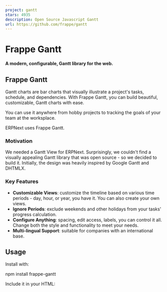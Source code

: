 ```yaml
---
project: gantt
stars: 4935
description: Open Source Javascript Gantt
url: https://github.com/frappe/gantt
---
```


Frappe Gantt
============

**A modern, configurable, Gantt library for the web.**

Frappe Gantt
------------

Gantt charts are bar charts that visually illustrate a project's tasks, schedule, and dependencies. With Frappe Gantt, you can build beautiful, customizable, Gantt charts with ease.

You can use it anywhere from hobby projects to tracking the goals of your team at the worksplace.

ERPNext uses Frappe Gantt.

### Motivation

We needed a Gantt View for ERPNext. Surprisingly, we couldn't find a visually appealing Gantt library that was open source - so we decided to build it. Initially, the design was heavily inspired by Google Gantt and DHTMLX.

### Key Features

-   **Customizable Views**: customize the timeline based on various time periods - day, hour, or year, you have it. You can also create your own views.
-   **Ignore Periods**: exclude weekends and other holidays from your tasks' progress calculation.
-   **Configure Anything**: spacing, edit access, labels, you can control it all. Change both the style and functionality to meet your needs.
-   **Multi-lingual Support**: suitable for companies with an international base.

Usage
-----

Install with:

npm install frappe-gantt

Include it in your HTML:

<script src\="frappe-gantt.umd.js"\></script\>
<link rel\="stylesheet" href\="frappe-gantt.css"\>

Or from the CDN:

<script src\="https://cdn.jsdelivr.net/npm/frappe-gantt/dist/frappe-gantt.umd.js"\></script\>
<link rel\="stylesheet" href\="https://cdn.jsdelivr.net/npm/frappe-gantt/dist/frappe-gantt.css"\>

Start using Gantt:

let tasks \= \[
  {
    id: '1',
    name: 'Redesign website',
    start: '2016-12-28',
    end: '2016-12-31',
    progress: 20
  },
  ...
\]
let gantt \= new Gantt("#gantt", tasks);

### Configuration

Frappe Gantt offers a wide range of options to customize your chart.

**Option**

**Description**

**Possible Values**

**Default**

`arrow_curve`

Curve radius of arrows connecting dependencies.

Any positive integer.

`5`

`auto_move_label`

Move task labels when user scrolls horizontally.

`true`, `false`

`false`

`bar_corner_radius`

Radius of the task bar corners (in pixels).

Any positive integer.

`3`

`bar_height`

Height of task bars (in pixels).

Any positive integer.

`30`

`container_height`

Height of the container.

`auto` - dynamic container height to fit all tasks - _or_ any positive integer (for pixels).

`auto`

`column_width`

Width of each column in the timeline.

Any positive integer.

45

`date_format`

Format for displaying dates.

Any valid JS date format string.

`YYYY-MM-DD`

`upper_header_height`

Height of the upper header in the timeline (in pixels).

Any positive integer.

`45`

`lower_header_height`

Height of the lower header in the timeline (in pixels).

Any positive integer.

`30`

`snap_at`

Snap tasks at particular intervel while resizing or dragging.

Any _interval_ (see below)

`1d`

`infinite_padding`

Whether to extend timeline infinitely when user scrolls.

`true`, `false`

`true`

`holidays`

Highlighted holidays on the timeline.

Object mapping CSS colors to holiday types. Types can either be a) 'weekend', or b) array of _strings_ or _date objects_ or _objects_ in the format `{date: ..., label: ...}`

`{ 'var(--g-weekend-highlight-color)': 'weekend' }`

`ignore`

Ignored areas in the rendering

`weekend` _or_ Array of strings or date objects (`weekend` can be present to the array also).

`[]`

`language`

Language for localization.

ISO 639-1 codes like `en`, `fr`, `es`.

`en`

`lines`

Determines which grid lines to display.

`none` for no lines, `vertical` for only vertical lines, `horizontal` for only horizontal lines, `both` for complete grid.

`both`

`move_dependencies`

Whether moving a task automatically moves its dependencies.

`true`, `false`

`true`

`padding`

Padding around task bars (in pixels).

Any positive integer.

`18`

`popup_on`

Event to trigger the popup display.

`click` _or_ `hover`

`click`

`readonly_progress`

Disables editing task progress.

`true`, `false`

`false`

`readonly_dates`

Disables editing task dates.

`true`, `false`

`false`

`readonly`

Disables all editing features.

`true`, `false`

`false`

`scroll_to`

Determines the starting point when chart is rendered.

`today`, `start`, `end`, or a date string.

`today`

`show_expected_progress`

Shows expected progress for tasks.

`true`, `false`

`false`

`today_button`

Adds a button to navigate to today’s date.

`true`, `false`

`true`

`view_mode`

The initial view mode of the Gantt chart.

`Day`, `Week`, `Month`, `Year`.

`Day`

`view_mode_select`

Allows selecting the view mode from a dropdown.

`true`, `false`

`false`

Apart from these ones, two options - `popup` and `view_modes` (plural, not singular) - are available. They have "sub"-APIs, and thus are listed separately.

#### View Mode Configuration

The `view_modes` option determines all the available view modes for the chart. It should be an array of objects.

Each object can have the following properties:

-   `name` (string) - the name of view mode.
-   `padding` (interval) - the time above.
-   `step` - the interval of each column
-   `lower_text` (date format string _or_ function) - the format for text in lower header. Blank string for none. The function takes in `currentDate`, `previousDate`, and `lang`, and should return a string.
-   `upper_text` (date format string _or_ function) - the format for text in upper header. Blank string for none. The function takes in `currentDate`, `previousDate`, and `lang`, and should return a string.
-   `upper_text_frequency` (number) - how often the upper text has a value. Utilized in internal calculation to improve performance.
-   `thick_line` (function) - takes in `currentDate`, returns Boolean determining whether the line for that date should be thicker than the others.

Three other options allow you to override general configuration for this view mode alone:

-   `date_format`
-   `column_width`
-   `snap_at` For details, see the above table.

#### Popup Configuration

`popup` is a function. If it returns

-   `false`, there will be no popup.
-   `undefined`, the popup will be rendered based on manipulation within the function
-   a HTML string, the popup will be that string.

The function receives one object as an argument, containing:

-   `task` - the task as an object
-   `chart` - the entire Gantt chart
-   `get_title`, `get_subtitle`, `get_details` (functions) - get the relevant section as a HTML node.
-   `set_title`, `set_subtitle`, `set_details` (functions) - take in the HTML of the relevant section
-   `add_action` (function) - accepts two parameters, `html` and `func` - respectively determining the HTML of the action and the callback when the action is pressed.

### API

Frappe Gantt exposes a few helpful methods for you to interact with the chart:

**Name**

**Description**

**Parameters**

`.update_options`

Re-renders the chart after updating specific options.

`new_options` - object containing new options.

`.change_view_mode`

Updates the view mode.

`view_mode` - Name of view mode _or_ view mode object (see above) and `maintain_pos` - whether to go back to current scroll position after rerendering, defaults to `false`.

`.scroll_current`

Scrolls to the current date

No parameters.

`.update_task`

Re-renders a specific task bar alone

`task_id` - id of task and `new_details` - object containing the task properties to be updated.

Development Setup
-----------------

If you want to contribute enhancements or fixes:

1.  Clone this repo.
2.  `cd` into project directory.
3.  Run `pnpm i` to install dependencies.
4.  `pnpm run build` to build files - or `pnpm run build-dev` to build and watch for changes.
5.  Open `index.html` in your browser.
6.  Make your code changes and test them.
